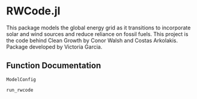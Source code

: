 # RWCode.jl

This package models the global energy grid as it transitions to incorporate solar and wind sources and reduce reliance on fossil fuels. This project is the code behind Clean Growth by Conor Walsh and Costas Arkolakis.
Package developed by Victoria Garcia.

## Function Documentation
```@docs
ModelConfig
```

```@docs
run_rwcode
```